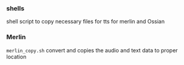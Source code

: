 ### shells
shell script to copy necessary files for tts for merlin and Ossian

### Merlin
`merlin_copy.sh` convert and copies the audio and text data to proper location 
